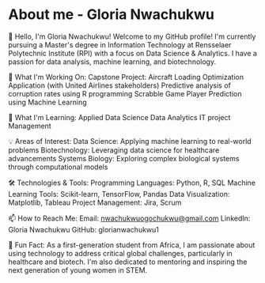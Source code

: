 # About me  - Gloria Nwachukwu

👋 Hello, I'm Gloria Nwachukwu!
Welcome to my GitHub profile! I'm currently pursuing a Master's degree in Information Technology at Rensselaer Polytechnic Institute (RPI) with a focus on Data Science & Analytics. I have a passion for data analysis, machine learning, and biotechnology.

🔭 What I'm Working On:
Capstone Project: Aircraft Loading Optimization Application (with United Airlines stakeholders)
Predictive analysis of corruption rates using R programming
Scrabble Game Player Prediction using Machine Learning

🌱 What I'm Learning:
Applied Data Science
Data Analytics
IT project Management

💡 Areas of Interest:
Data Science: Applying machine learning to real-world problems
Biotechnology: Leveraging data science for healthcare advancements
Systems Biology: Exploring complex biological systems through computational models

🛠️ Technologies & Tools:
Programming Languages: Python, R, SQL
Machine Learning Tools: Scikit-learn, TensorFlow, Pandas
Data Visualization: Matplotlib, Tableau
Project Management: Jira, Scrum


📫 How to Reach Me:
Email: nwachukwuogochukwu@gmail.com
LinkedIn: Gloria Nwachukwu
GitHub: glorianwachukwu1

🌟 Fun Fact:
As a first-generation student from Africa, I am passionate about using technology to address critical global challenges, particularly in healthcare and biotech. I'm also dedicated to mentoring and inspiring the next generation of young women in STEM.
